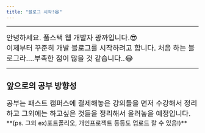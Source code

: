 ```yaml
---
title: "블로그 시작!😆"
---
```


----------

<span style="font-size: 14pt;">
안녕하세요. 풀스택 웹 개발자 광까입니다.😎
</span><br/>
<span style="font-size: 14pt;">
이제부터 꾸준히 개발 블로그를 시작하려고 합니다.
처음 하는 블로그라....부족한 점이 많을 것 같습니다..😂
</span>

----------

## 앞으로의 공부 방향성

<span style="font-size: 14pt;">
공부는 패스트 캠퍼스에 결제해놓은 강의들을 먼저 수강해서 정리하고
그외에는 하고싶은 것들을 정리해서 올려놓을 예정입니다.
</span><br/>
<span style="font-size: 12pt;">
**(ps. 그외 ex)포트폴리오, 개인프로젝트 등등도 업로드 할 수 있음!)**
</span>



 


